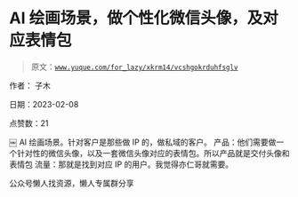 # AI 绘画场景，做个性化微信头像，及对应表情包

> 原文：[`www.yuque.com/for_lazy/xkrm14/vcshgokrduhfsglv`](https://www.yuque.com/for_lazy/xkrm14/vcshgokrduhfsglv)



作者： 子木



日期：2023-02-08



点赞数：21

<ne-hole id="ue95e84b1" data-lake-id="ue95e84b1">

￼ AI 绘画场景。针对客户是那些做 IP 的，做私域的客户。 产品：他们需要做一个针对性的微信头像，以及一套微信头像对应的表情包。所以产品就是交付头像和表情包 流量：那就是找到对应 IP 的用户。我觉得亦仁哥就需要。

<ne-hole id="ue6cb0830" data-lake-id="ue6cb0830">

公众号懒人找资源，懒人专属群分享

</ne-hole></ne-hole>